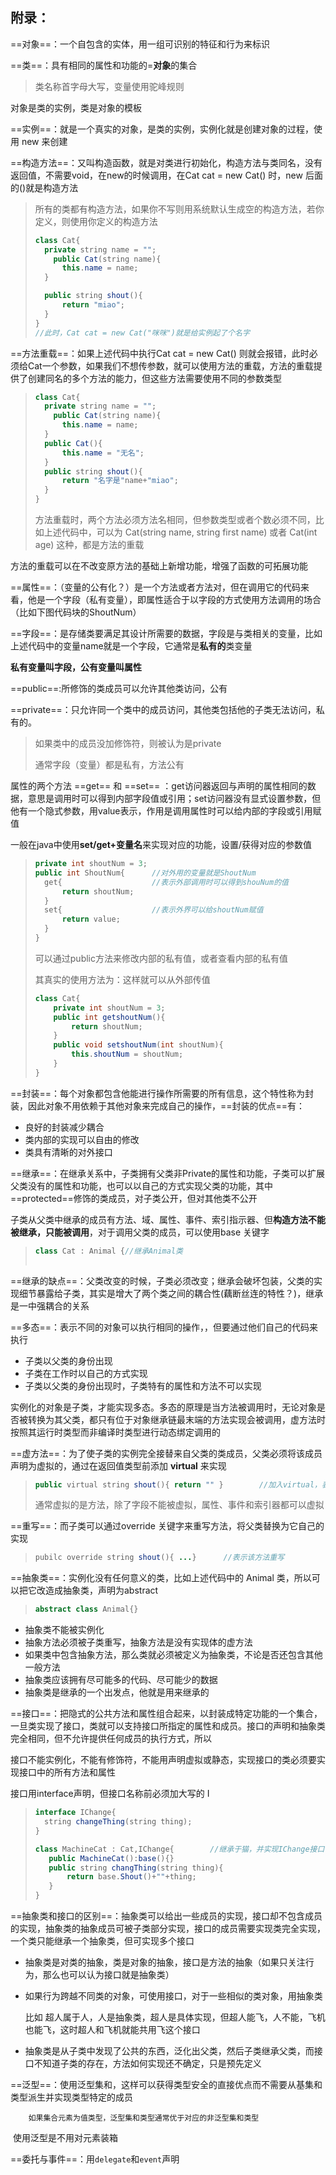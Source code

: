 ## 附录：

==对象==：一个自包含的实体，用一组可识别的特征和行为来标识

==类==：具有相同的属性和功能的=**对象**的集合

>  类名称首字母大写，变量使用驼峰规则

对象是类的实例，类是对象的模板

==实例==：就是一个真实的对象，是类的实例，实例化就是创建对象的过程，使用 new 来创建

==构造方法==：又叫构造函数，就是对类进行初始化，构造方法与类同名，没有返回值，不需要void，在new的时候调用，在Cat cat = new Cat() 时，new 后面的()就是构造方法

> 所有的类都有构造方法，如果你不写则用系统默认生成空的构造方法，若你定义，则使用你定义的构造方法
>
> ```java
> class Cat{
> 	private string name = "";
>     public Cat(string name){
> 		this.name = name;
> 	}
> 
> 	public string shout(){
> 		return "miao";
> 	}
> }
> //此时，Cat cat = new Cat("咪咪")就是给实例起了个名字
> ```

==方法重载==：如果上述代码中执行Cat cat = new Cat() 则就会报错，此时必须给Cat一个参数，如果我们不想传参数，就可以使用方法的重载，方法的重载提供了创建同名的多个方法的能力，但这些方法需要使用不同的参数类型

> ```java
> class Cat{
> 	private string name = "";
>     public Cat(string name){
> 		this.name = name;
> 	}
> 	public Cat(){
> 		this.name = "无名";
> 	}
> 	public string shout(){
> 		return "名字是"name+"miao";
> 	}
> }
> ```
>
> 方法重载时，两个方法必须方法名相同，但参数类型或者个数必须不同，比如上述代码中，可以为 Cat(string name, string first name) 或者 Cat(int age) 这种，都是方法的重载

方法的重载可以在不改变原方法的基础上新增功能，增强了函数的可拓展功能

==属性==：（变量的公有化？）是一个方法或者方法对，但在调用它的代码来看，他是一个字段（私有变量），即属性适合于以字段的方式使用方法调用的场合（比如下图代码块的ShoutNum）

==字段==：是存储类要满足其设计所需要的数据，字段是与类相关的变量，比如上述代码中的变量name就是一个字段，它通常是**私有的**类变量

**私有变量叫字段，公有变量叫属性**

==public==:所修饰的类成员可以允许其他类访问，公有

==private==：只允许同一个类中的成员访问，其他类包括他的子类无法访问，私有的。

> 如果类中的成员没加修饰符，则被认为是private
>
> 通常字段（变量）都是私有，方法公有

属性的两个方法 ==get== 和 ==set== ：get访问器返回与声明的属性相同的数据，意思是调用时可以得到内部字段值或引用；set访问器没有显式设置参数，但他有一个隐式参数，用value表示，作用是调用属性时可以给内部的字段或引用赋值

一般在java中使用**set/get+变量名**来实现对应的功能，设置/获得对应的参数值

> ```java
> private int shoutNum = 3;
> public int ShoutNum{		//对外用的变量就是ShoutNum
> 	get{    				//表示外部调用时可以得到shouNum的值
> 		return shoutNum;
> 	}
> 	set{					//表示外界可以给shoutNum赋值
> 		return value;
> 	}
> }
> ```
>
> 可以通过public方法来修改内部的私有值，或者查看内部的私有值
>
> 其真实的使用方法为：这样就可以从外部传值
>
> ```java
> class Cat{
>     private int shoutNum = 3;
>     public int getshoutNum(){
>         return shoutNum;
>     }
>     public void setshoutNum(int shoutNum){
>         this.shoutNum = shoutNum;
>     }
> }
> ```
>
> 

==封装==：每个对象都包含他能进行操作所需要的所有信息，这个特性称为封装，因此对象不用依赖于其他对象来完成自己的操作，==封装的优点==有：

- 良好的封装减少耦合
- 类内部的实现可以自由的修改
- 类具有清晰的对外接口

==继承==：在继承关系中，子类拥有父类非Private的属性和功能，子类可以扩展父类没有的属性和功能，也可以以自己的方式实现父类的功能，其中==protected==修饰的类成员，对子类公开，但对其他类不公开

子类从父类中继承的成员有方法、域、属性、事件、索引指示器、但**构造方法不能被继承，只能被调用**，对于调用父类的成员，可以使用base 关键字

> ```java
> class Cat : Animal {//继承Animal类
>     
> ```

==继承的缺点==：父类改变的时候，子类必须改变；继承会破坏包装，父类的实现细节暴露给子类，其实是增大了两个类之间的耦合性(藕断丝连的特性？)，继承是一中强耦合的关系

==多态==：表示不同的对象可以执行相同的操作，，但要通过他们自己的代码来执行

- 子类以父类的身份出现
- 子类在工作时以自己的方式实现
- 子类以父类的身份出现时，子类特有的属性和方法不可以实现

实例化的对象是子类，才能实现多态。多态的原理是当方法被调用时，无论对象是否被转换为其父类，都只有位于对象继承链最末端的方法实现会被调用，虚方法时按照其运行时类型而非编译时类型进行动态绑定调用的

==虚方法==：为了使子类的实例完全接替来自父类的类成员，父类必须将该成员声明为虚拟的，通过在返回值类型前添加 **virtual** 来实现

> ```java
> public virtual string shout(){ return "" }		//加入virtual，表示此方法虚拟，可以被子类重写
> ```
>
> 通常虚拟的是方法，除了字段不能被虚拟，属性、事件和索引器都可以虚拟

==重写==：而子类可以通过override 关键字来重写方法，将父类替换为它自己的实现

> ```java
> pubilc override string shout(){ ...}		//表示该方法重写
> ```

==抽象类==：实例化没有任何意义的类，比如上述代码中的 Animal 类，所以可以把它改造成抽象类，声明为abstract

> ```java
> abstract class Animal{}
> ```

- 抽象类不能被实例化
- 抽象方法必须被子类重写，抽象方法是没有实现体的虚方法
- 如果类中包含抽象方法，那么类就必须被定义为抽象类，不论是否还包含其他一般方法
- 抽象类应该拥有尽可能多的代码、尽可能少的数据
- 抽象类是继承的一个出发点，他就是用来继承的 

==接口==：把隐式的公共方法和属性组合起来，以封装成特定功能的一个集合，一旦类实现了接口，类就可以支持接口所指定的属性和成员。接口的声明和抽象类完全相同，但不允许提供任何成员的执行方式，所以

接口不能实例化，不能有修饰符，不能用声明虚拟或静态，实现接口的类必须要实现接口中的所有方法和属性

接口用interface声明，但接口名称前必须加大写的  I  

>```java
>interface IChange{
>	string changeThing(string thing);
>}
>```
>
>```java
>class MachineCat : Cat,IChange{		//继承于猫，并实现IChange接口
>    public MachineCat():base(){}
>    public string changThing(string thing){
>        return base.Shout()+""+thing;
>    }
>}
>```

==抽象类和接口的区别==：抽象类可以给出一些成员的实现，接口却不包含成员的实现，抽象类的抽象成员可被子类部分实现，接口的成员需要实现类完全实现，一个类只能继承一个抽象类，但可实现多个接口

- 抽象类是对类的抽象，类是对象的抽象，接口是方法的抽象（如果只关注行为，那么也可以认为接口就是抽象类）

- 如果行为跨越不同类的对象，可使用接口，对于一些相似的类对象，用抽象类

  比如 超人属于人，人是抽象类，超人是具体实现，但超人能飞，人不能，飞机也能飞，这时超人和飞机就能共用飞这个接口

- 抽象类是从子类中发现了公共的东西，泛化出父类，然后子类继承父类，而接口不知道子类的存在，方法如何实现还不确定，只是预先定义

 ==泛型==：使用泛型集和，这样可以获得类型安全的直接优点而不需要从基集和类型派生并实现类型特定的成员

 		如果集合元素为值类型，泛型集和类型通常优于对应的非泛型集和类型

​		使用泛型是不用对元素装箱

==委托与事件==：用`delegate`和`event`声明
